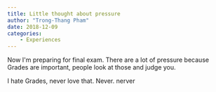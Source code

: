 ```yaml
---
title: Little thought about pressure
author: "Trong-Thang Pham"
date: 2018-12-09
categories:
    - Experiences
---
```


Now I'm preparing for final exam. There are a lot of pressure because Grades are important, people look at those and judge you. 

I hate Grades, never love that. Never. nerver
